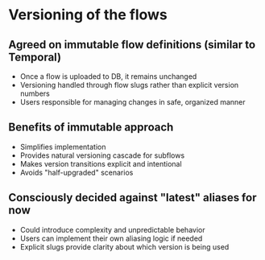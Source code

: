 # Versioning of the flows

## Agreed on immutable flow definitions (similar to Temporal)

-	Once a flow is uploaded to DB, it remains unchanged
- Versioning handled through flow slugs rather than explicit version numbers
- Users responsible for managing changes in safe, organized manner

## Benefits of immutable approach

- Simplifies implementation
- Provides natural versioning cascade for subflows
- Makes version transitions explicit and intentional
- Avoids "half-upgraded" scenarios

## Consciously decided against "latest" aliases for now
- Could introduce complexity and unpredictable behavior
- Users can implement their own aliasing logic if needed
- Explicit slugs provide clarity about which version is being used
